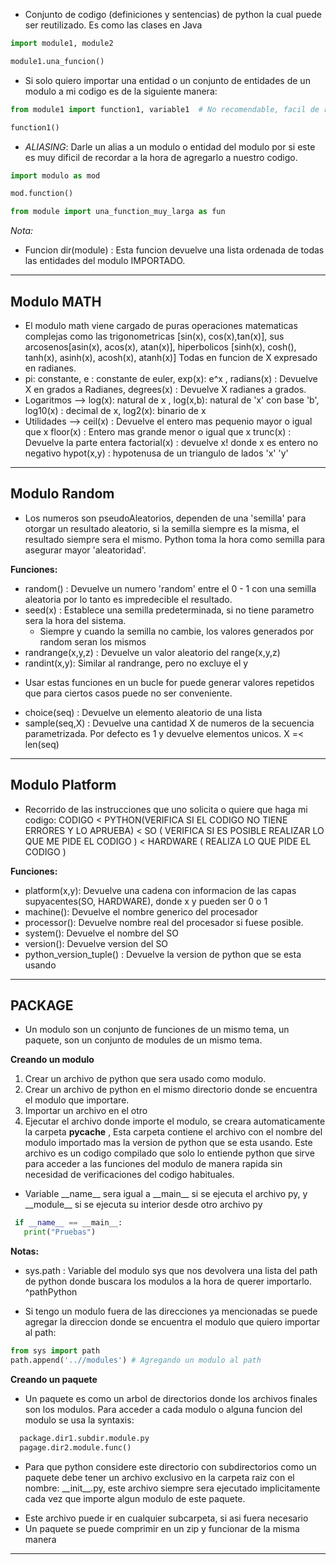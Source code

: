 
- Conjunto de codigo (definiciones y sentencias) de python la cual puede ser reutilizado. Es como las clases en Java

```Python
import module1, module2

module1.una_funcion()
```


- Si solo quiero importar una entidad o un conjunto de entidades de un modulo a mi codigo es de la siguiente manera:
```Python
from module1 import function1, variable1  # No recomendable, facil de reemplazar por una entidad con el mismo nombre

function1()  
```

- *ALIASING*: Darle un alias a un modulo o entidad del modulo por si este es muy dificil de recordar a la hora de agregarlo a nuestro codigo.

```Python
import modulo as mod

mod.function()
```

```Python
from module import una_function_muy_larga as fun
```

*Nota:* 
- Funcion dir(module) : Esta funcion devuelve una lista ordenada de todas las entidades del modulo IMPORTADO.

---
## Modulo MATH

- El modulo math viene cargado de puras operaciones matematicas complejas como las trigonometricas \[sin(x), cos(x),tan(x)], sus arcosenos\[asin(x), acos(x), atan(x)], hiperbolicos \[sinh(x), cosh(), tanh(x), asinh(x), acosh(x), atanh(x)] Todas en funcion de X expresado en radianes.
- pi: constante, e : constante de euler, exp(x): e^x , radians(x) : Devuelve X en grados a Radianes, degrees(x) : Devuelve X radianes a grados.
- Logaritmos --> log(x): natural de x , log(x,b): natural de 'x' con base 'b', log10(x) : decimal de x, log2(x): binario de x
- Utilidades --> 
    ceil(x) : Devuelve el entero mas pequenio mayor o igual que x
    floor(x) : Entero mas grande menor o igual que x
    trunc(x) : Devuelve la parte entera
    factorial(x) : devuelve x! donde x es entero no negativo
    hypot(x,y) : hypotenusa de un triangulo de lados 'x' 'y'

---

## Modulo Random

- Los numeros son pseudoAleatorios, dependen de una 'semilla' para otorgar un resultado aleatorio, si la semilla siempre es la misma, el resultado siempre sera el mismo. Python toma la hora como semilla para asegurar mayor 'aleatoridad'.

**Funciones:**
- random() : Devuelve un numero 'random' entre el 0 - 1 con una semilla aleatoria por lo tanto es impredecible el resultado.
- seed(x) : Establece una semilla predeterminada, si no tiene parametro sera la hora del sistema.
	* Siempre y cuando la semilla no cambie, los valores generados por random seran los mismos
- randrange(x,y,z) : Devuelve un valor aleatorio del range(x,y,z)
- randint(x,y): Similar al randrange, pero no excluye el y
* Usar estas funciones en un bucle for puede generar valores repetidos que para ciertos casos puede no ser conveniente.
- choice(seq) : Devuelve un elemento aleatorio de una lista
- sample(seq,X) : Devuelve una cantidad X de numeros de la secuencia parametrizada. Por defecto es 1 y devuelve elementos unicos. X =< len(seq)


---
## Modulo Platform

- Recorrido de las instrucciones que uno solicita o quiere que haga mi codigo: CODIGO < PYTHON(VERIFICA SI EL CODIGO NO TIENE ERRORES Y LO APRUEBA) < SO ( VERIFICA SI ES POSIBLE REALIZAR LO QUE ME PIDE EL CODIGO ) < HARDWARE ( REALIZA LO QUE PIDE EL CODIGO ) 

**Funciones:**
- platform(x,y): Devuelve una cadena con informacion de las capas supyacentes(SO, HARDWARE), donde x y pueden ser 0 o 1
- machine(): Devuelve el nombre generico del procesador
- processor(): Devuelve nombre real del procesador si fuese posible.
- system(): Devuelve el nombre del SO
- version(): Devuelve version del SO
- python_version_tuple() : Devuelve la version de python que se esta usando

---
## PACKAGE

- Un modulo son un conjunto de funciones de un mismo tema, un paquete, son un conjunto de modules de un mismo tema.

**Creando un modulo**

1. Crear un archivo de python que sera usado como modulo.
2. Crear un archivo de python en el mismo directorio donde se encuentra el modulo que importare.
3. Importar un archivo en el otro
4. Ejecutar el archivo donde importe el modulo, se creara automaticamente la carpeta __pycache__ , Esta carpeta contiene el archivo con el nombre del modulo importado mas la version de python que se esta usando. Este archivo es un codigo compilado que solo lo entiende python que sirve para acceder a las funciones del modulo de manera rapida sin necesidad de verificaciones del codigo habituales.

- Variable \_\_name\_\_ sera igual a \_\_main\_\_ si se ejecuta el archivo py, y \_\_module\_\_ si se ejecuta su interior desde otro archivo py

```Python
 if __name__ == __main__:
   print("Pruebas")
```


**Notas:**
- sys.path : Variable del modulo sys que nos devolvera una lista del path de python donde buscara los modulos a la hora de querer importarlo. ^pathPython
* Si tengo un modulo fuera de las direcciones ya mencionadas se puede agregar la direccion donde se encuentra el modulo que quiero importar al path:

```Python
from sys import path
path.append('..//modules') # Agregando un modulo al path
```


**Creando un paquete**

- Un paquete es como un arbol de directorios donde los archivos finales son los modulos. Para acceder a cada modulo o alguna funcion del modulo se usa la syntaxis:

```Python
  package.dir1.subdir.module.py         
  pagage.dir2.module.func()
```


- Para que python considere este directorio con subdirectorios como un paquete debe tener un archivo exclusivo en la carpeta raiz con el nombre: \_\_init__.py, este archivo siempre sera ejecutado implicitamente cada vez que importe algun modulo de este paquete.
* Este archivo puede ir en cualquier subcarpeta, si asi fuera necesario
* Un paquete se puede comprimir en un zip y funcionar de la misma manera

---

